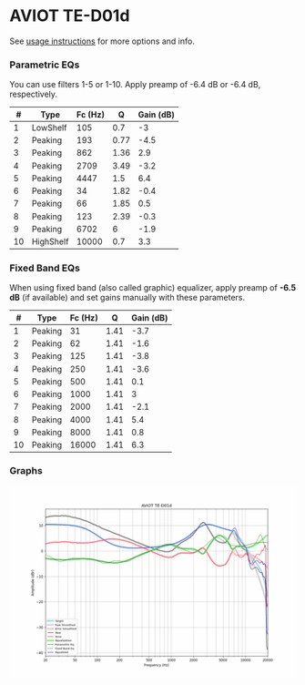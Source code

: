 # AVIOT TE-D01d
See [usage instructions](https://github.com/jaakkopasanen/AutoEq#usage) for more options and info.

### Parametric EQs
You can use filters 1-5 or 1-10. Apply preamp of -6.4 dB or -6.4 dB, respectively.

|   # | Type      |   Fc (Hz) |    Q |   Gain (dB) |
|-----|-----------|-----------|------|-------------|
|   1 | LowShelf  |       105 | 0.7  |        -3   |
|   2 | Peaking   |       193 | 0.77 |        -4.5 |
|   3 | Peaking   |       862 | 1.36 |         2.9 |
|   4 | Peaking   |      2709 | 3.49 |        -3.2 |
|   5 | Peaking   |      4447 | 1.5  |         6.4 |
|   6 | Peaking   |        34 | 1.82 |        -0.4 |
|   7 | Peaking   |        66 | 1.85 |         0.5 |
|   8 | Peaking   |       123 | 2.39 |        -0.3 |
|   9 | Peaking   |      6702 | 6    |        -1.9 |
|  10 | HighShelf |     10000 | 0.7  |         3.3 |

### Fixed Band EQs
When using fixed band (also called graphic) equalizer, apply preamp of **-6.5 dB** (if available) and set gains manually with these parameters.

|   # | Type    |   Fc (Hz) |    Q |   Gain (dB) |
|-----|---------|-----------|------|-------------|
|   1 | Peaking |        31 | 1.41 |        -3.7 |
|   2 | Peaking |        62 | 1.41 |        -1.6 |
|   3 | Peaking |       125 | 1.41 |        -3.8 |
|   4 | Peaking |       250 | 1.41 |        -3.6 |
|   5 | Peaking |       500 | 1.41 |         0.1 |
|   6 | Peaking |      1000 | 1.41 |         3   |
|   7 | Peaking |      2000 | 1.41 |        -2.1 |
|   8 | Peaking |      4000 | 1.41 |         5.4 |
|   9 | Peaking |      8000 | 1.41 |         0.8 |
|  10 | Peaking |     16000 | 1.41 |         6.3 |

### Graphs
![](./AVIOT%20TE-D01d.png)
